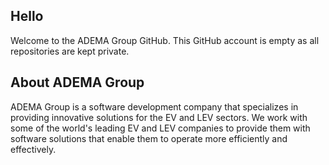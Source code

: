 ## Hello
Welcome to the ADEMA Group GitHub.
This GitHub account is empty as all repositories are kept private.

## About ADEMA Group
ADEMA Group is a software development company that specializes in providing innovative solutions for the EV and LEV sectors.
We work with some of the world's leading EV and LEV companies to provide them with software solutions that enable them to operate more efficiently and effectively.
